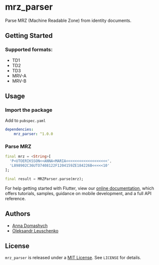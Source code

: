 # mrz_parser

Parse MRZ (Machine Readable Zone) from identity documents.

## Getting Started

### Supported formats:
* TD1
* TD2
* TD3
* MRV-A
* MRV-B

## Usage

### Import the package
Add to `pubspec.yaml`
```yaml
dependencies:
    mrz_parser: ^1.0.0
```

### Parse MRZ
```dart
final mrz = <String>[
  'P<UTOERIKSSON<<ANNA<MARIA<<<<<<<<<<<<<<<<<<<',
  'L898902C36UTO7408122F1204159ZE184226B<<<<<10'
];

final result = MRZParser.parse(mrz);
```

For help getting started with Flutter, view our 
[online documentation](https://flutter.dev/docs), which offers tutorials, 
samples, guidance on mobile development, and a full API reference.

## Authors
* [Anna Domashych](https://github.com/foxanna/)
* [Oleksandr Leuschenko](https://github.com/olexale/)

## License
`mrz_parser` is released under a [MIT License](https://opensource.org/licenses/MIT). See `LICENSE` for details.
